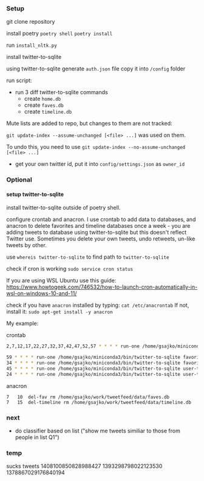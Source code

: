 ### Setup
git clone repository

install poetry
`poetry shell`
`poetry install`

run `install_nltk.py`

install twitter-to-sqlite

using twitter-to-sqlite generate `auth.json` file
copy it into `/config` folder

run script:

- run 3 diff twitter-to-sqlite commands
    - create `home.db`
    - create `faves.db`
    - create `timeline.db`

Mute lists are added to repo, but changes to them are not tracked:

`git update-index --assume-unchanged [<file> ...]` was used on them.

To undo this, you need to use `git update-index --no-assume-unchanged [<file> ...]`

- get your own twitter id, put it into `config/settings.json` as `owner_id`

### Optional

#### setup twitter-to-sqlite

install twitter-to-sqlite outside of poetry shell.

configure crontab and anacron.
I use crontab to add data to databases, and anacron to delete favorites and timeline databases once a week - you are adding tweets to database using twitter-to-sqlite but this doesn't reflect Twitter use. Sometimes you delete your own tweets, undo retweets, un-like tweets by other. 

use `whereis twitter-to-sqlite` to find path to `twitter-to-sqlite`

check if cron is working
`sudo service cron status`

If you are using WSL Ubuntu use this guide:
https://www.howtogeek.com/746532/how-to-launch-cron-automatically-in-wsl-on-windows-10-and-11/

check if you have `anacron` installed by typing:
`cat /etc/anacrontab`
If not, install it:
`sudo apt-get install -y anacron`

My example:

crontab

```bash
2,7,12,17,22,27,32,37,42,47,52,57 * * * * run-one /home/gsajko/miniconda3/bin/twitter-to-sqlite home-timeline /home/gsajko/work/tweetfeed/data/home.db -a /home/gsajko/work/tweetfeed/config/auth.json --since

59 * * * * run-one /home/gsajko/miniconda3/bin/twitter-to-sqlite favorites /home/gsajko/work/tweetfeed/data/faves.db -a /home/gsajko/work/tweetfeed/config/auth.json
34 * * * * run-one /home/gsajko/miniconda3/bin/twitter-to-sqlite favorites /home/gsajko/work/tweetfeed/data/home.db -a /home/gsajko/work/tweetfeed/config/auth.json
45 * * * * run-one /home/gsajko/miniconda3/bin/twitter-to-sqlite user-timeline /home/gsajko/work/tweetfeed/data/timeline.db -a /home/gsajko/work/tweetfeed/config/auth.json --since
24 * * * * run-one /home/gsajko/miniconda3/bin/twitter-to-sqlite user-timeline /home/gsajko/work/tweetfeed/data/home.db -a /home/gsajko/work/tweetfeed/config/auth.json --since
```
anacron
```
7	10	del-fav rm /home/gsajko/work/tweetfeed/data/faves.db
7	15	del-timeline rm /home/gsajko/work/tweetfeed/data/timeline.db
```
<!-- create `data/news_domains.txt` -->

### next
- do classifier based on list ("show me tweets similiar to those from people in list Q1")


### temp
sucks tweets 
1408100850828988427
1393298798022123530
1378867029176840194
